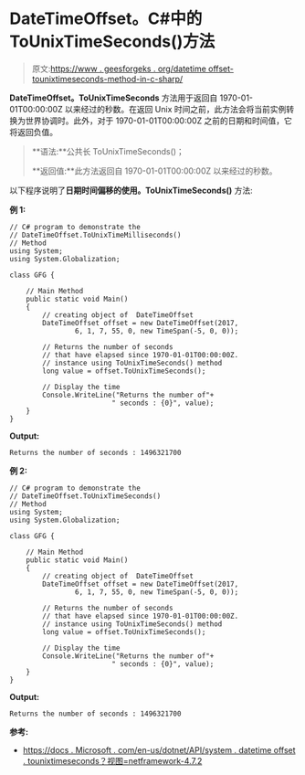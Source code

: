 # DateTimeOffset。C#中的 ToUnixTimeSeconds()方法

> 原文:[https://www . geesforgeks . org/datetime offset-tounixtimeseconds-method-in-c-sharp/](https://www.geeksforgeeks.org/datetimeoffset-tounixtimeseconds-method-in-c-sharp/)

**DateTimeOffset。ToUnixTimeSeconds** 方法用于返回自 1970-01-01T00:00:00Z 以来经过的秒数。在返回 Unix 时间之前，此方法会将当前实例转换为世界协调时。此外，对于 1970-01-01T00:00:00Z 之前的日期和时间值，它将返回负值。

> **语法:**公共长 ToUnixTimeSeconds()；
> 
> **返回值:**此方法返回自 1970-01-01T00:00:00Z 以来经过的秒数。

以下程序说明了**日期时间偏移的使用。ToUnixTimeSeconds()** 方法:

**例 1:**

```
// C# program to demonstrate the
// DateTimeOffset.ToUnixTimeMilliseconds()
// Method
using System;
using System.Globalization;

class GFG {

    // Main Method
    public static void Main()
    {
        // creating object of  DateTimeOffset
        DateTimeOffset offset = new DateTimeOffset(2017,
                6, 1, 7, 55, 0, new TimeSpan(-5, 0, 0));

        // Returns the number of seconds
        // that have elapsed since 1970-01-01T00:00:00Z.
        // instance using ToUnixTimeSeconds() method
        long value = offset.ToUnixTimeSeconds();

        // Display the time
        Console.WriteLine("Returns the number of"+
                         " seconds : {0}", value);
    }
}
```

**Output:**

```
Returns the number of seconds : 1496321700

```

**例 2:**

```
// C# program to demonstrate the
// DateTimeOffset.ToUnixTimeSeconds()
// Method
using System;
using System.Globalization;

class GFG {

    // Main Method
    public static void Main()
    {
        // creating object of  DateTimeOffset
        DateTimeOffset offset = new DateTimeOffset(2017,
                6, 1, 7, 55, 0, new TimeSpan(-5, 0, 0));

        // Returns the number of seconds
        // that have elapsed since 1970-01-01T00:00:00Z.
        // instance using ToUnixTimeSeconds() method
        long value = offset.ToUnixTimeSeconds();

        // Display the time
        Console.WriteLine("Returns the number of"+
                         " seconds : {0}", value);
    }
}
```

**Output:**

```
Returns the number of seconds : 1496321700

```

**参考:**

*   [https://docs . Microsoft . com/en-us/dotnet/API/system . datetime offset . tounixtimeseconds？视图=netframework-4.7.2](https://docs.microsoft.com/en-us/dotnet/api/system.datetimeoffset.tounixtimeseconds?view=netframework-4.7.2)